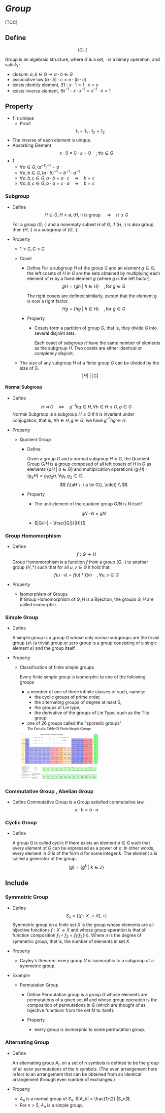 # $Group$

[TOC]

## Define  

$$
(G, \cdot)
$$

Group is an algebraic structure, where $G$ is a set, $\cdot$ is a binary operation, and satisfy:

- closure: $a, b \in G \Rightarrow a \cdot b \in G$
- associative law $(a \cdot b) \cdot c = a \cdot (b \cdot c)$
- exists identity element, $\exists 1: x \cdot 1 = 1 \cdot x = x$
- exists inverse element, $\exists x^{-1}: x \cdot x^{-1} = x^{-1} \cdot x = 1$

## Property

- $1$ is unique
  - Proof  
    $$
    1_1 = 1_1 \cdot 1_2 = 1_2
    $$
- The inverse of each element is unique.
- Absorbing Element
  $$
  x \cdot 0 = 0 \cdot x = 0  \quad; \forall x \in G  \tag{absorbing element}
  $$
- 1 
  - $\forall a \in G, (a^{-1})^{-1} = a$
  - $\forall a,b \in G, (a \cdot b)^{-1} = b^{-1} \cdot a^{-1}$
  - $\forall a,b,c \in G, a\cdot b = a \cdot c  \quad\Rightarrow\quad b = c$
  - $\forall a,b,c \in G, b\cdot a = c \cdot a  \quad\Rightarrow\quad b = c$ 

### Subgroup

- Define  
  $$
  H \subseteq G, H \neq \emptyset, (H, \cdot) \text{ is group } \quad\Rightarrow\quad H \le G  \tag{Subgroup}
  $$

  For a group $(G, \cdot)$ and a nonempty subset $H$ of $G$, if $(H, \cdot)$ is also group, then $(H, \cdot)$ is a subgroup of $(G, \cdot)$.

- Property  
  - $1 \le G, G \le G$

  * Coset
    - Define
      For a subgroup $H$ of the group $G$ and an element $g \in G$, the left cosets of $H$ in $G$ are the sets obtained by multiplying each element of $H$ by a fixed element $g$ (where $g$ is the left factor).
      $$
      gH = \{gh \ |\ h \in H\} \quad, \text{for } g \in G  \tag{left cosets}
      $$

      The right cosets are defined similarly, except that the element g is now a right factor.
      $$
      Hg = \{hg \ |\ h \in H\} \quad, \text{for } g \in G  \tag{right cosets}
      $$

    - Property

      - Cosets form a partition of group $G$, that is, they divide $G$ into several disjoint sets. 

        Each coset of subgroup $H$ have the same number of elements as the subgroup $H$. Two cosets are either identical or completely disjoint. 

  * The size of any subgroup $H$ of a finite group $G$ can be divided by the size of $G$.
    $$
    |H|\ |\ |G|
    $$

#### Normal Subgroup

- Define
  $$
  H \lhd G \quad\Leftrightarrow\quad  g^{-1}hg \in H, \forall h \in H \le G, g \in  G \tag{Normal Subgroup}
  $$
  Normal Subgroup is a subgroup $H \le G$ if it is invariant under conjugation, that is, $\forall h \in H, g \in G$, we have $g^{-1}hg \in H$.

- Property
  * Quotient Group
  
    * Define
  
      Given a group $G$ and a normal subgroup $H \lhd G$, the Quotient Group $G/H$ is a group composed of all left cosets of $H$ in $G$ as elements $\{aH \ |\ a \in G\}$ and multiplication operations $(g_1 H) \cdot (g_2 H) = g_1 g_2 H, \forall g_1, g_2 \in G$.
      $$
      (\{aH \ |\ a \in G\}, \cdot)  \\
      $$
  
    - Property
  
      - The unit element of the quotient group $G/N$ is $N$ itself
  
      $$
      gN \cdot N = gN
      $$
  
      - $|G/H| = \frac{|G|}{|H|}$

### Group Homomorphism

- Define
  $$
  f: G \to H
  $$
  Group Homomorphism is a function $f$ from a group $(G, \cdot)$ to another group $(H, *)$ such that for all $u, v \in G$ it hold that,
  $$
  f(u \cdot v) = f(u) * f(v) \quad, \forall u, v \in G
  $$

- Property
  * Isomorphism of Groups  
    If Group Homomorphism of $G, H$ is a Bijection, the groups $G, H$ are called isomorphic.

### Simple Group

- Define

  A simple group is a group $G$ whose only normal subgroups are the trivial group $\{e\}$ (a trivial group or zero group is a group consisting of a single element $e$) and the group itself.

- Property

  - Classification of finite simple groups

    Every finite simple group is isomorphic to one of the following groups

    - a member of one of three infinite classes of such, namely:
      - the cyclic groups of prime order,
      - the alternating groups of degree at least 5,
      - the groups of Lie type,
      - the derivative of the groups of Lie Type, such as the Tits group
    - one of 26 groups called the "sporadic groups"
  
    <img src="./assets/gn5cimd92mh11.jpg" alt="gn5cimd92mh11" style="zoom:25%;" />

### Commutative Group , Abelian Group

- Define
  Commutative Group is a Group satisfied commutative law,
  $$
  a \cdot b = b \cdot a
  $$

### Cyclic Group

- Define

  A group $G$ is called cyclic if there exists an element $a \in G$ such that every element of $G$ can be expressed as a power of $a$. ln other words, every element in $G$ is of the form $a$ for some integer $k$. The element a is called a generator of the group.
  $$
  ⟨g⟩ = \{g^k \ |\ k \in \mathbb Z\}
  $$

## Include

### Symmetric Group

- Define  
  $$
  S_n = (\{f: X \to X\}, \circ)
  $$
  Symmetric group on a finite set $X$ is the group whose elements are all bijective functions $f: X \to X$ and whose group operation is that of function composition $f_1 \circ f_2 = f_1(f_2(\cdot))$. Where $n$ is the degree of symmetric group, that is, the number of elements in set $X$.

- Property
  - Cayley's theorem: every group $G$ is isomorphic to a subgroup of a symmetric group.

- Example 
  * Permutation Group
    - Define
      Permutation group is a group $G$ whose elements are permutations of a given set $M$ and whose group operation is the composition of permutations in $G$ (which are thought of as bijective functions from the set $M$ to itself).  

    - Property
      - every group is isomorphic to some permutation group.

### Alternating Group

- Define

  An alternating group $A_n$ on a set of $n$ symbols is defined to be the group of all even permutations of the $n$ symbols. (The even arrangement here refers to an arrangement that can be obtained from an identical arrangement through even number of exchanges.)

- Property
  - $A_n$ is a normal group of $S_n$. $|A_n| = \frac{1}{2} |S_n|$.
  - For $n>5$, $A_n$ is a simple group.